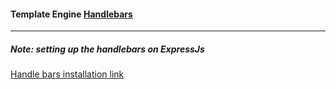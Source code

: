 #### Template Engine [Handlebars](https://handlebarsjs.com/guide/) 
---

##### Note: setting up the handlebars on ExpressJs

[Handle bars installation link](https://handlebarsjs.com/installation/)